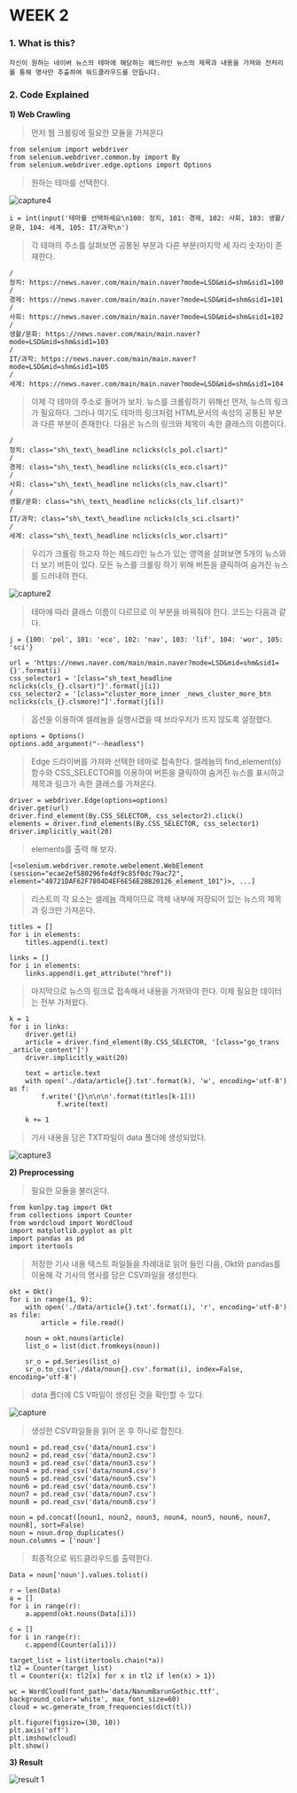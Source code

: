 # WEEK 2

### 1. What is this?

	자신이 원하는 네이버 뉴스의 테마에 해당하는 헤드라인 뉴스의 제목과 내용을 가져와 전처리를 통해 명사만 추출하여 워드클라우드를 만듭니다.

### 2. Code Explained


**1) Web Crawling**

> 먼저 웹 크롤링에 필요한 모듈을 가져온다

	from selenium import webdriver
	from selenium.webdriver.common.by import By
	from selenium.webdriver.edge.options import Options

> 원하는 테마를 선택한다.

![capture4](https://github.com/IRevan/AI/assets/62048967/425b76b3-2afa-46f9-a000-91e9b9bcab1b)

	i = int(input('테마를 선택하세요\n100: 정치, 101: 경제, 102: 사회, 103: 생활/문화, 104: 세계, 105: IT/과학\n')

> 각 테마의 주소를 살펴보면 공통된 부분과 다른 부분(마지막 세 자리 숫자)이 존재한다.

	/
	정치: https://news.naver.com/main/main.naver?mode=LSD&mid=shm&sid1=100
 	/
	경제: https://news.naver.com/main/main.naver?mode=LSD&mid=shm&sid1=101
	/
 	사회: https://news.naver.com/main/main.naver?mode=LSD&mid=shm&sid1=102
	/
 	생활/문화: https://news.naver.com/main/main.naver?mode=LSD&mid=shm&sid1=103
	/
 	IT/과학: https://news.naver.com/main/main.naver?mode=LSD&mid=shm&sid1=105
	/
 	세계: https://news.naver.com/main/main.naver?mode=LSD&mid=shm&sid1=104
	
> 이제 각 테마의 주소로 들어가 보자. 뉴스를 크롤링하기 위해선 먼저, 뉴스의 링크가 필요하다. 그러나 여기도 테마의 링크처럼 HTML문서의 속성의 공통된 부분과 다른 부분이 존재한다. 다음은 뉴스의 링크와 제목이 속한 클래스의 이름이다. 

	/
	정치: class="sh\_text\_headline nclicks(cls_pol.clsart)"
	/
 	경제: class="sh\_text\_headline nclicks(cls_eco.clsart)"
	/
 	사회: class="sh\_text\_headline nclicks(cls_nav.clsart)"
	/
 	생활/문화: class="sh\_text\_headline nclicks(cls_lif.clsart)"
	/
 	IT/과학: class="sh\_text\_headline nclicks(cls_sci.clsart)"
	/
 	세계: class="sh\_text\_headline nclicks(cls_wor.clsart)"
	
> 우리가 크롤링 하고자 하는 헤드라인 뉴스가 있는 영역을 살펴보면 5개의 뉴스와 더 보기 버튼이 있다. 모든 뉴스를 크롤링 하기 위해 버튼을 클릭하여 숨겨진 뉴스를 드러내야 한다. 

![capture2](https://github.com/IRevan/AI/assets/62048967/7fce94a6-f7d4-4df0-9b46-67bec4c15a68)


> 테마에 따라 클래스 이름이 다르므로 이 부분을 바꿔줘야 한다. 코드는 다음과 같다.

	j = {100: 'pol', 101: 'eco', 102: 'nav', 103: 'lif', 104: 'wor', 105: 'sci'} 
 	
	url = 'https://news.naver.com/main/main.naver?mode=LSD&mid=shm&sid1={}'.format(i)  
	css_selector1 = '[class="sh_text_headline nclicks(cls_{}.clsart)"]'.format(j[i])  
	css_selector2 = '[class="cluster_more_inner _news_cluster_more_btn nclicks(cls_{}.clsmore)"]'.format(j[i])

> 옵션을 이용하여 셀레늄을 실행시켰을 때 브라우저가 뜨지 않도록 설정했다.

	options = Options()  
	options.add_argument("--headless")


> Edge 드라이버를 가져와 선택한 테마로 접속한다. 셀레늄의 find_element(s) 함수와 
CSS_SELECTOR를 이용하여 버튼을 클릭하여 숨겨진 뉴스를 표시하고 제목과 링크가 속한 클래스를 가져온다.

	driver = webdriver.Edge(options=options)  
	driver.get(url)  
	driver.find_element(By.CSS_SELECTOR, css_selector2).click()  
	elements = driver.find_elements(By.CSS_SELECTOR, css_selector1)  
	driver.implicitly_wait(20)

> elements를 출력 해 보자.

	[<selenium.webdriver.remote.webelement.WebElement (session="ecae2ef580296fe4df9c85f0dc79ac72", element="40721DAF62F7804D4EF6E56E2BB20126_element_101")>, ...]

> 리스트의 각 요소는 셀레늄 객체이므로 객체 내부에 저장되어 있는 뉴스의 제목과 링크만 가져온다.

	titles = []  
	for i in elements:  
	    titles.append(i.text)  

	links = []  
	for i in elements:  
		links.append(i.get_attribute("href"))

> 마지막으로 뉴스의 링크로 접속해서 내용을 가져와야 한다. 이제 필요한 데이터는 전부 가져왔다.

	k = 1  
	for i in links:  
		driver.get(i)  
		article = driver.find_element(By.CSS_SELECTOR, '[class="go_trans _article_content"]')  
		driver.implicitly_wait(20)  
	  		
		text = article.text  
		with open('./data/article{}.txt'.format(k), 'w', encoding='utf-8') as f:  
			f.write('{}\n\n\n'.format(titles[k-1]))  
		        f.write(text)  
			
		k += 1
	
> 기사 내용을 담은 TXT파일이 data 폴더에 생성되었다. 

![capture3](https://github.com/IRevan/AI/assets/62048967/56c7d04d-3087-427c-8c0a-f0c84be7acc3)

**2) Preprocessing**

> 필요한 모듈을 불러온다.

	from konlpy.tag import Okt  
	from collections import Counter  
	from wordcloud import WordCloud  
	import matplotlib.pyplot as plt  
	import pandas as pd  
	import itertools

> 저장한 기사 내용 텍스트 파일들을 차례대로 읽어 들인 다음, Okt와 pandas를 이용해 각 기사의 명사를 담은 CSV파일을 생성한다.

	okt = Okt()  
	for i in range(1, 9):  
	    with open('./data/article{}.txt'.format(i), 'r', encoding='utf-8') as file:  
	        article = file.read()  
	        
	    noun = okt.nouns(article)  
	    list_o = list(dict.fromkeys(noun))  
	    
	    sr_o = pd.Series(list_o)  
	    sr_o.to_csv('./data/noun{}.csv'.format(i), index=False, encoding='utf-8')

> data 폴더에 CS V파일이 생성된 것을 확인할 수 있다.

![capture](https://github.com/IRevan/AI/assets/62048967/65b93cf9-ff63-4c66-93c9-99ccdacd90d3)


> 생성한 CSV파일들을 읽어 온 후 하나로 합친다. 

	noun1 = pd.read_csv('data/noun1.csv')  
	noun2 = pd.read_csv('data/noun2.csv')  
	noun3 = pd.read_csv('data/noun3.csv')  
	noun4 = pd.read_csv('data/noun4.csv')  
	noun5 = pd.read_csv('data/noun5.csv')  
	noun6 = pd.read_csv('data/noun6.csv')  
	noun7 = pd.read_csv('data/noun7.csv')  
	noun8 = pd.read_csv('data/noun8.csv')  
	
	noun = pd.concat([noun1, noun2, noun3, noun4, noun5, noun6, noun7, noun8], sort=False) 
	noun = noun.drop_duplicates()  
	noun.columns = ['noun']

> 최종적으로 워드클라우드를 출력한다.

	Data = noun['noun'].values.tolist()  
	
	r = len(Data)  
	a = []  
	for i in range(r):  
	    a.append(okt.nouns(Data[i]))  
	  
	c = []  
	for i in range(r):  
	    c.append(Counter(a[i]))  
	  
	target_list = list(itertools.chain(*a))  
	tl2 = Counter(target_list)  
	tl = Counter({x: tl2[x] for x in tl2 if len(x) > 1})  
	  
	wc = WordCloud(font_path='data/NanumBarunGothic.ttf', background_color='white', max_font_size=60)  
	cloud = wc.generate_from_frequencies(dict(tl))  
	  
	plt.figure(figsize=(30, 10))  
	plt.axis('off')  
	plt.imshow(cloud)  
	plt.show()

**3) Result**

![result 1](https://github.com/IRevan/AI/assets/62048967/2a1dd6c4-60ee-4e09-ae93-4dcd224b4ead)
